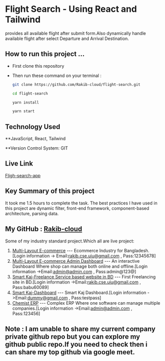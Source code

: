 # Flight Search - Using React and Tailwind
provides all available flight after submit form.Also dynamically handle available flight after select Departure and Arrival Destination.

## How to run this project ...
- First clone this repository
- Then run these command on your terminal :

  ```bash
  git clone https://github.com/Rakib-cloud/flight-search.git
  ```

  ```bash
  cd flight-search
  ```

  ```bash
  yarn install
  ```

  ```bash
  yarn start
  ```

## Technology Used
**JavaScript,  React, Tailwind

**Version Control System: GIT

##  Live Link
[Fligh-search-app](https://filght.netlify.app)


##  Key Summary of this project

It took me 1.5 hours to complete the task. The best practices I have used in this project are dynamic filter, front-end framework, component-based architecture, parsing data.
## My GitHub : [Rakib-cloud](https://github.com/Rakib-cloud)

Some of my industry standard project.Which all are live project:

1. [Multi-Layout E-commerce](https://testecom.selopia.com/) --- Ecommerce Industry for Bangladesh.[Login information -> Email:rakib.cse.uiu@gmail.com , Pass:12345678]
2. [Multi-Layout E-commerce Admin Dashboard](https://testdash.selopia.com/login )  ---  An interactive Dashboard Where shop can manage both online and offline.[Login information ->Email:admin@admin.com , Pass:admin@123@]
3. [Smart Kaj-Freelance Service based website in BD](https://smartkaj.selopian.us )  --- First Freelancing site in BD.[Login information ->Email:rakib.cse.uiu@gmail.com , Pass:babu60089]
4. [Smart Kaj-Dashboard](https://smartdashboard.selopian.us/auth/login )  --- Smart Kaj Dashboard.[Login information ->Email:dummy@gmail.com , Pass:testpass]
5. [Chemist ERP](https://chemisterp.selopian.us/auth/login )  --- Complex ERP Where one software can manage multiple companies.[Login information ->Email:admin@admin.com , Pass:123456]

## Note : I am unable to share my current company private github repo but you can explore my github public repo.If you need to check then i can share my top github via google meet.



